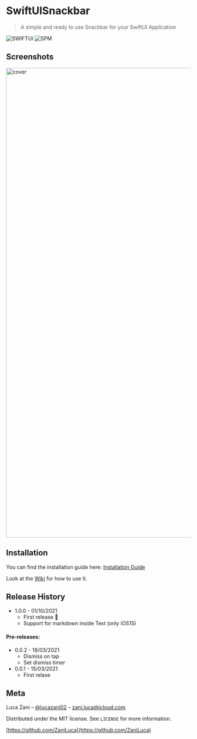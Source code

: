 # SwiftUISnackbar
> A simple and ready to use Snackbar for your SwiftUI Application

![SWIFTUI](https://img.shields.io/badge/Framework-SwiftUI-blue)
![SPM](https://img.shields.io/badge/spm-compatible-brightgreen.svg?style=flat)

## Screenshots
<img width="1280" alt="cover" src="https://user-images.githubusercontent.com/59318963/111759375-ccac0280-889d-11eb-9c84-87fd835698d9.png">

## Installation
You can find the installation guide here: [Installation Guide](https://github.com/ZaniLuca/SwiftUISnackbar/wiki/How-to-Install)

Look at the [Wiki](https://github.com/ZaniLuca/SwiftUISnackbar/wiki) for how to use it.

## Release History
* 1.0.0 - 01/10/2021
    * First release 🎉
    * Support for markdown inside Text (only iOS15)

#### Pre-releases:
* 0.0.2 - 18/03/2021
    * Dismiss on tap
    * Set dismiss timer
* 0.0.1 - 15/03/2021
    * First relase

## Meta

Luca Zani – [@lucazani02](https://twitter.com/lucazani02) – zani.luca@icloud.com

Distributed under the MIT license. See ``LICENSE`` for more information.

[https://github.com/ZaniLuca](https://github.com/ZaniLuca)
